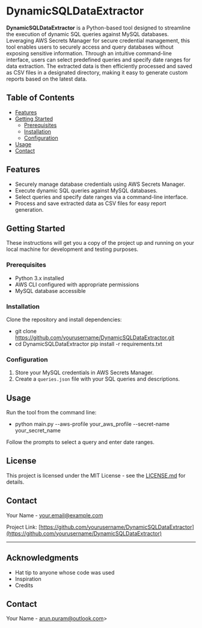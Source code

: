 
# DynamicSQLDataExtractor

**DynamicSQLDataExtractor** is a Python-based tool designed to streamline the execution of dynamic SQL queries against MySQL databases. Leveraging AWS Secrets Manager for secure credential management, this tool enables users to securely access and query databases without exposing sensitive information. Through an intuitive command-line interface, users can select predefined queries and specify date ranges for data extraction. The extracted data is then efficiently processed and saved as CSV files in a designated directory, making it easy to generate custom reports based on the latest data.

## Table of Contents

- [Features](#features)
- [Getting Started](#getting-started)
  - [Prerequisites](#prerequisites)
  - [Installation](#installation)
  - [Configuration](#configuration)
- [Usage](#usage)
- [Contact](#contact)

## Features

- Securely manage database credentials using AWS Secrets Manager.
- Execute dynamic SQL queries against MySQL databases.
- Select queries and specify date ranges via a command-line interface.
- Process and save extracted data as CSV files for easy report generation.

## Getting Started

These instructions will get you a copy of the project up and running on your local machine for development and testing purposes.

### Prerequisites

- Python 3.x installed
- AWS CLI configured with appropriate permissions
- MySQL database accessible

### Installation

Clone the repository and install dependencies:
 - git clone https://github.com/yourusername/DynamicSQLDataExtractor.git 
 - cd DynamicSQLDataExtractor pip install -r requirements.txt


### Configuration

1. Store your MySQL credentials in AWS Secrets Manager.
2. Create a `queries.json` file with your SQL queries and descriptions.

## Usage

Run the tool from the command line:
-  python main.py --aws-profile your_aws_profile --secret-name your_secret_name


Follow the prompts to select a query and enter date ranges.

## License

This project is licensed under the MIT License - see the [LICENSE.md](LICENSE.md) for details.

## Contact

Your Name - your.email@example.com

Project Link: [https://github.com/yourusername/DynamicSQLDataExtractor](https://github.com/yourusername/DynamicSQLDataExtractor)

---

## Acknowledgments

- Hat tip to anyone whose code was used
- Inspiration
- Credits

## Contact

Your Name - arun.puram@outlook.com>

